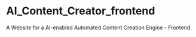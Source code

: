 # AI_Content_Creator_frontend
 A Website for a AI-enabled Automated Content Creation Engine - Frontend
